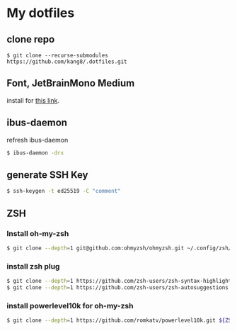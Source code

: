 # My dotfiles

## clone repo

```bahs
$ git clone --recurse-submodules https://github.com/kang8/.dotfiles.git
```

## Font, JetBrainMono Medium

install for [this link](https://github.com/ryanoasis/nerd-fonts/blob/master/patched-fonts/JetBrainsMono/Ligatures/Medium/complete/JetBrains%20Mono%20Medium%20Nerd%20Font%20Complete%20Mono.ttf).

## ibus-daemon

refresh ibus-daemon

```bash
$ ibus-daemon -drx
```

## generate SSH Key

```bash
$ ssh-keygen -t ed25519 -C "comment"
```

## ZSH

### Install oh-my-zsh
```bash
$ git clone --depth=1 git@github.com:ohmyzsh/ohmyzsh.git ~/.config/zsh/.oh-my-zsh
```

### install zsh plug
```bash
$ git clone --depth=1 https://github.com/zsh-users/zsh-syntax-highlighting.git ${ZSH}/custom/plugins/zsh-syntax-highlighting
$ git clone --depth=1 https://github.com/zsh-users/zsh-autosuggestions ${ZSH}/custom/plugins/zsh-autosuggestions
```

### install powerlevel10k for oh-my-zsh
```bash
$ git clone --depth=1 https://github.com/romkatv/powerlevel10k.git ${ZSH}/custom/themes/powerlevel10k
```
